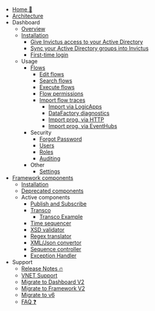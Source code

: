 <!-- markdownlint-disable -->

* [Home 🏡](/)
* [Architecture](/architecture/architecture-diagram.md)
* Dashboard
  * [Overview](/dashboard/dashboard.md)
  * [Installation](/dashboard/installation/dashboard-installation.md)
    * [Give Invictus access to your Active Directory](/dashboard/azureADSetup.md)
    * [Sync your Active Directory groups into Invictus](/dashboard/groupmanagement.md)
    * [First-time login](/dashboard/setup.md)
  * Usage
    * [Flows](/dashboard/home.md)
      * [Edit flows](/dashboard/editflows.md)
      * [Search flows](/dashboard/search.md)
      * [Execute flows](/dashboard/messagehandling.md)
      * [Flow permissions](/dashboard/foldermanagement.md)
      * [Import flow traces](/dashboard/import-flows.md)
        * [Import via LogicApps](/dashboard/import-flows-via-la.md)
        * [DataFactory diagnostics](/framework/datafactorydiagnostics.md)
        * [Import prog. via HTTP](/dashboard/import-flow-prog-via-http.md)
        * [Import prog. via EventHubs](/dashboard/import-flow-prog-via-eh.md)
    * Security
      * [Forgot Password](/dashboard/forgotpassword.md)
      * [Users](/dashboard/usermanagement.md)
      * [Roles](/dashboard/role-management.md)
      * [Auditing](/dashboard/auditing.md)
    * Other
      * [Settings](/dashboard/settings.md)
* [Framework components](/framework/framework.md)
  * [Installation](/framework/installation/framework-installation.md)
  * [Deprecated components](/framework/components/deprecated/deprecated-components.md)
  * Active components
    * [Publish and Subscribe](/framework/components/pubsubV2.md)
    * [Transco](/framework/components/transcoV2.md)
      * [Transco Example](/framework/components/transcoV2-Example.md)
    * [Time sequencer](/framework/components/timesequencer.md)
    * [XSD validator](/framework/components/xsd-validator.md)
    * [Regex translator](/framework/components/regextranslation.md)
    * [XML/Json convertor](/framework/components/xmljsonconverter.md)
    * [Sequence controller](/framework/components/sequencecontroller.md)
    * [Exception Handler](/framework/components/exceptionHandler.md)
* Support
  * [Release Notes 🔥](https://github.com/invictus-integration/docs-ifa/releases)
  * [VNET Support](/dashboard/installation/dashboard-vnet.md)
  * [Migrate to Dashboard V2](/dashboard/installation/dashboard-migration.md)
  * [Migrate to Framework V2](/framework/installation/framework-migration.md)
  * [Migrate to v6](/support/v6-migration.md)
  * [FAQ ❓](/dashboard/support/faq.md)

